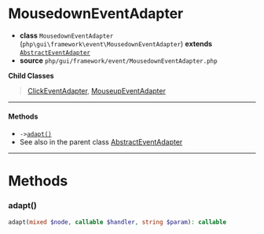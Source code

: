 # MousedownEventAdapter

- **class** `MousedownEventAdapter` (`php\gui\framework\event\MousedownEventAdapter`) **extends** [`AbstractEventAdapter`](https://github.com/jphp-compiler/develnext/blob/master/dn-app-framework/api-docs/classes/php/gui/framework/event/AbstractEventAdapter.md)
- **source** `php/gui/framework/event/MousedownEventAdapter.php`

**Child Classes**

> [ClickEventAdapter](https://github.com/jphp-compiler/develnext/blob/master/dn-app-framework/api-docs/classes/php/gui/framework/event/ClickEventAdapter.md), [MouseupEventAdapter](https://github.com/jphp-compiler/develnext/blob/master/dn-app-framework/api-docs/classes/php/gui/framework/event/MouseupEventAdapter.md)

---

#### Methods

- `->`[`adapt()`](#method-adapt)
- See also in the parent class [AbstractEventAdapter](https://github.com/jphp-compiler/develnext/blob/master/dn-app-framework/api-docs/classes/php/gui/framework/event/AbstractEventAdapter.md)

---
# Methods

<a name="method-adapt"></a>

### adapt()
```php
adapt(mixed $node, callable $handler, string $param): callable
```